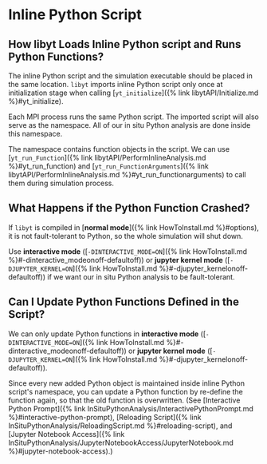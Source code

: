 # Inline Python Script

## How libyt Loads Inline Python script and Runs Python Functions?
The inline Python script and the simulation executable should be placed in the same location.
`libyt` imports inline Python script only once at initialization stage when calling [`yt_initialize`]({% link libytAPI/Initialize.md %}#yt_initialize). 

Each MPI process runs the same Python script. The imported script will also serve as the namespace. 
All of our in situ Python analysis are done inside this namespace. 

The namespace contains function objects in the script. We can use [`yt_run_Function`]({% link libytAPI/PerformInlineAnalysis.md %}#yt_run_function) 
and [`yt_run_FunctionArguments`]({% link libytAPI/PerformInlineAnalysis.md %}#yt_run_functionarguments) to call them during simulation process.

## What Happens if the Python Function Crashed?
If `libyt` is compiled in [**normal mode**]({% link HowToInstall.md %}#options), it is not fault-tolerant to Python, 
so the whole simulation will shut down.

Use **interactive mode** ([`-DINTERACTIVE_MODE=ON`]({% link HowToInstall.md %}#-dinteractive_modeonoff-defaultoff)) or **jupyter kernel mode** ([`-DJUPYTER_KERNEL=ON`]({% link HowToInstall.md %}#-djupyter_kernelonoff-defaultoff)) if we want our in situ Python analysis to be fault-tolerant.

## Can I Update Python Functions Defined in the Script?
We can only update Python functions in **interactive mode** ([`-DINTERACTIVE_MODE=ON`]({% link HowToInstall.md %}#-dinteractive_modeonoff-defaultoff)) or **jupyter kernel mode** ([`-DJUPYTER_KERNEL=ON`]({% link HowToInstall.md %}#-djupyter_kernelonoff-defaultoff)).

Since every new added Python object is maintained inside inline Python script's namespace, you can update a Python function by re-define the function again, so that the old function is overwritten.
(See [Interactive Python Prompt]({% link InSituPythonAnalysis/InteractivePythonPrompt.md %}#interactive-python-prompt), [Reloading Script]({% link InSituPythonAnalysis/ReloadingScript.md %}#reloading-script), and [Jupyter Notebook Access]({% link InSituPythonAnalysis/JupyterNotebookAccess/JupyterNotebook.md %}#jupyter-notebook-access).)

